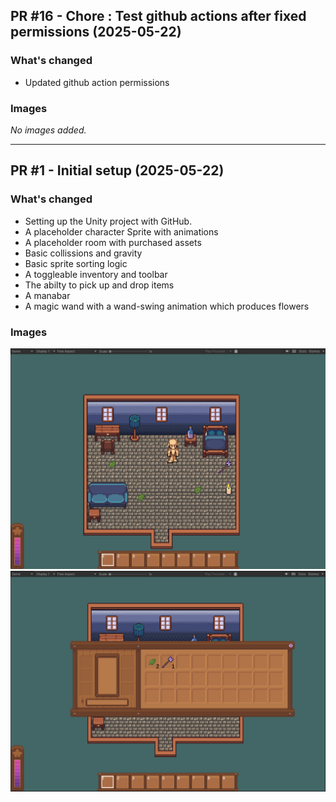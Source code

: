 ## PR #16 - Chore : Test github actions after fixed permissions (2025-05-22)

### What's changed
- Updated github action permissions

### Images
_No images added._

---


## PR #1 - Initial setup (2025-05-22)

### What's changed
- Setting up the Unity project with GitHub.
- A placeholder character Sprite with animations
- A placeholder room with purchased assets
- Basic collissions and gravity
- Basic sprite sorting logic
- A toggleable inventory and toolbar
- The abilty to pick up and drop items
- A manabar
- A magic wand with a wand-swing animation which produces flowers

### Images
![Ingame](images/2025-05-22-ingame.png)
![Toolbar](images/2025-05-22-toolbar.png)
